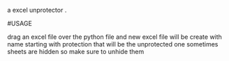 a excel unprotector .

#USAGE

drag an excel file over the python file and new excel file will be create with name starting with protection that will be the unprotected one sometimes sheets are hidden so make sure to unhide them 
